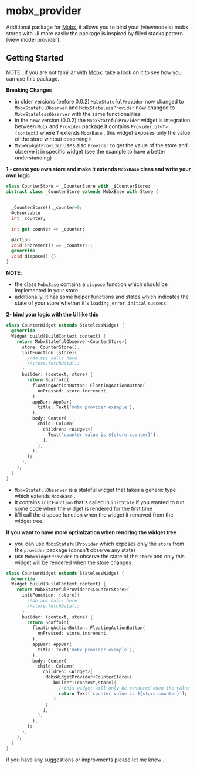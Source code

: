 # mobx_provider

Additional package for [Mobx](https://pub.dev/packages/mobx),
it allows you to bind your (viewmodels) mobx stores with UI
more easily
the package is inspired by filled stacks pattern [view model provider].

## Getting Started
NOTE : if you are not familiar with [Mobx](https://pub.dev/packages/mobx), take a look 
on it to see how you can use this package.

**Breaking Changes**
- in older versions  (before 0.0.2) `MobxStatefulProvider` now changed to `MobxStatefulObserver` and 
`MobxStatelessProvider` now changed to `MobxStatelessObserver` with the same functionalities
- in the new version (0.0.2) the `MobxStatefulProvider` widget is integration between `Mobx` and `Provider` package 
it contains `Provider.of<T>(context)` where `T` extends `MobxBase` , this widget exposes only the value of the store wihtout observing it
- `MobxWidgetProvider` uses also `Provider` to get the value of the store and observe it in specific widget (see the example to have a better understanding)


**1 - create you own store and make it extends `MobxBase` class and write your own logic**

```dart
class CounterStore = _CounterStore with _$CounterStore;
abstract class _CounterStore extends MobxBase with Store {

  
  _CounterStore():_counter=0;
  @observable
  int _counter;

  int get counter => _counter;

  @action
  void increment() => _counter++;
  @override
  void dispose() {}
}
 ```
 **NOTE**:
 - the class `MobxBase` contains a `dispose` function which should be implemented in your store .
 - additionally, it has some helper functions and states which indicates the state of your store whether it's  `loading` ,`error` ,`initial`,`success`.


**2- bind your logic with the UI like this**

```dart 
class CounterWidget extends StatelessWidget {
  @override
  Widget build(BuildContext context) {
    return MobxStatefulObserver<CounterStore>(
      store: CounterStore(),
      initFunction:(store){
        //do api calls here
        //store.fetchData();
      }
      builder: (context, store) {
        return Scaffold(
          floatingActionButton: FloatingActionButton(
            onPressed: store.increment,
          ),
          appBar: AppBar(
            title: Text('mobx provider example'),
          ),
          body: Center(
            child: Column(
              children: <Widget>[
                Text('counter value is ${store.counter}'),
              ],
            ),
          ),
        );
      },
    );
  }
}
```
- `MobxStatefulObserver` is a stateful widget that takes a generic type which extends `MobxBase` .
- it contains `initFunction` that's called in `initState` if you wanted to run some code when the widget is rendered for the first time
- it'll call the dispose function when the widget it removed from the widget tree.

**If you want to have more optimization when rendring the widget tree**
- you can use `MobxStatefulProvider` which exposes only the `store` from the `provider` package (donsn't observe any state)
- use `MobxWidgetProvider` to observe the state of the `store` and only this widget will be rendered when the store changes


```dart 
class CounterWidget extends StatelessWidget {
  @override
  Widget build(BuildContext context) {
    return MobxStatefulProviderr<CounterStore>(
      initFunction: (store){
        //do api calls here
        //store.fetchData();
      }
      builder: (context, store) {
        return Scaffold(
          floatingActionButton: FloatingActionButton(
            onPressed: store.increment,
          ),
          appBar: AppBar(
            title: Text('mobx provider example'),
          ),
          body: Center(
            child: Column(
              children: <Widget>[
               MobxWidgetProvider<CounterStore>(
                  builder:(context,store){
                    //this widget will only be rendered when the value changes
                    return Text('counter value is ${store.counter}');
                  }
               ) 
              ],
            ),
          ),
        );
      },
    );
  }
}
```


if you have any suggestions or improvments please let me know .
 

